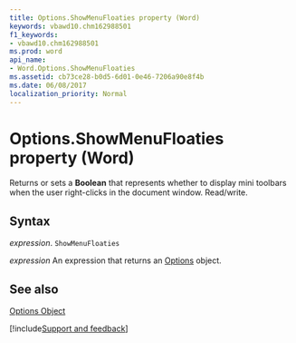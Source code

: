 ```yaml
---
title: Options.ShowMenuFloaties property (Word)
keywords: vbawd10.chm162988501
f1_keywords:
- vbawd10.chm162988501
ms.prod: word
api_name:
- Word.Options.ShowMenuFloaties
ms.assetid: cb73ce28-b0d5-6d01-0e46-7206a90e8f4b
ms.date: 06/08/2017
localization_priority: Normal
---
```



# Options.ShowMenuFloaties property (Word)

Returns or sets a  **Boolean** that represents whether to display mini toolbars when the user right-clicks in the document window. Read/write.


## Syntax

_expression_. `ShowMenuFloaties`

 _expression_ An expression that returns an [Options](./Word.Options.md) object.


## See also


[Options Object](Word.Options.md)

[!include[Support and feedback](~/includes/feedback-boilerplate.md)]